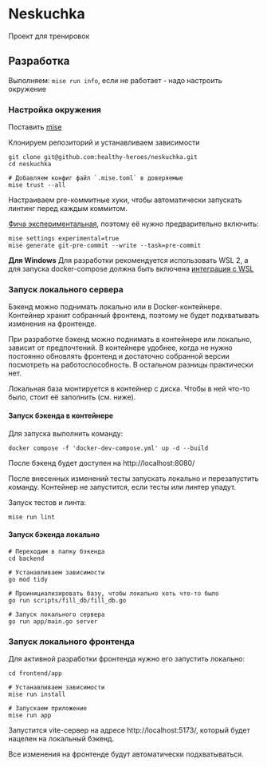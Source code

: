 # Neskuchka

Проект для тренировок


## Разработка
Выполняем: `mise run info`, если не работает - надо настроить окружение

###  Настройка окружения
Поставить [mise](https://mise.jdx.dev/)

Клонируем репозиторий и устанавливаем зависимости
```
git clone git@github.com:healthy-heroes/neskuchka.git
cd neskuchka

# Добавляем конфиг файл `.mise.toml` в доверяемые 
mise trust --all
```

Настраиваем pre-коммитные хуки, чтобы автоматически запускать линтинг перед каждым коммитом.

[Фича экспериментальная](https://mise.jdx.dev/cli/generate/git-pre-commit.html), поэтому её нужно предварительно включить:

```
mise settings experimental=true
mise generate git-pre-commit --write --task=pre-commit
```

**Для Windows**
Для разработки рекомендуется использовать WSL 2, а для запуска docker-compose должна быть включена [интеграция с WSL](https://docs.docker.com/desktop/features/wsl/)


### Запуск локального сервера
Бэкенд можно поднимать локально или в Docker-контейнере. Контейнер хранит собранный фронтенд, поэтому не будет подхватывать изменения на фронтенде.

При разработке бэкенд можно поднимать в контейнере или локально, зависит от предпочтений. В контейнере удобнее, когда не нужно постоянно обновлять фронтенд и достаточно собранной версии посмотреть на работоспособность. В остальном разницы практически нет.

Локальная база монтируется в контейнер с диска. Чтобы в ней что-то было, стоит её заполнить (см. ниже).

#### Запуск бэкенда в контейнере
Для запуска выполнить команду:
```
docker compose -f 'docker-dev-compose.yml' up -d --build 
```

После бэкенд будет доступен на http://localhost:8080/

После внесенных изменений тесты запускать локально и перезапустить команду.
Контейнер не запустится, если тесты или линтер упадут.

Запуск тестов и линта:
```
mise run lint
```

#### Запуск бэкенда локально
```
# Переходим в папку бэкенда
cd backend

# Устанавливаем зависимости
go mod tidy

# Проинициализировать базу, чтобы локально хоть что-то было
go run scripts/fill_db/fill_db.go

# Запуск локального сервера
go run app/main.go server
```

### Запуск локального фронтенда
Для активной разработки фронтенда нужно его запустить локально:

```
cd frontend/app

# Устанавливаем зависимости
mise run install

# Запускаем приложение
mise run app
```

Запустится vite-сервер на адресе http://localhost:5173/, который будет нацелен на локальный бэкенд.

Все изменения на фронтенде будут автоматически подхватываться.





